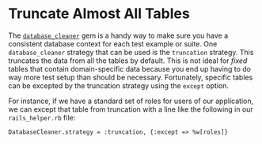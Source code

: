 # Truncate Almost All Tables

The
[`database_cleaner`](https://github.com/DatabaseCleaner/database_cleaner)
gem is a handy way to make sure you have a consistent database context for
each test example or suite. One `database_cleaner` strategy that can be used
is the `truncation` strategy. This truncates the data from all the tables by
default. This is not ideal for *fixed* tables that contain domain-specific
data because you end up having to do way more test setup than should be
necessary. Fortunately, specific tables can be excepted by the truncation
strategy using the `except` option.

For instance, if we have a standard set of roles for users of our
application, we can except that table from truncation with a line like the
following in our `rails_helper.rb` file:

```
DatabaseCleaner.strategy = :truncation, {:except => %w[roles]}
```
